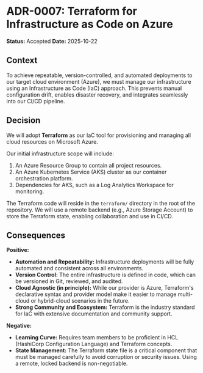 # ADR-0007: Terraform for Infrastructure as Code on Azure

**Status:** Accepted
**Date:** 2025-10-22

## Context

To achieve repeatable, version-controlled, and automated deployments to our target cloud environment (Azure), we must manage our infrastructure using an Infrastructure as Code (IaC) approach. This prevents manual configuration drift, enables disaster recovery, and integrates seamlessly into our CI/CD pipeline.

## Decision

We will adopt **Terraform** as our IaC tool for provisioning and managing all cloud resources on Microsoft Azure.

Our initial infrastructure scope will include:
1.  An Azure Resource Group to contain all project resources.
2.  An Azure Kubernetes Service (AKS) cluster as our container orchestration platform.
3.  Dependencies for AKS, such as a Log Analytics Workspace for monitoring.

The Terraform code will reside in the `terraform/` directory in the root of the repository. We will use a remote backend (e.g., Azure Storage Account) to store the Terraform state, enabling collaboration and use in CI/CD.

## Consequences

**Positive:**
- **Automation and Repeatability:** Infrastructure deployments will be fully automated and consistent across all environments.
- **Version Control:** The entire infrastructure is defined in code, which can be versioned in Git, reviewed, and audited.
- **Cloud Agnostic (in principle):** While our provider is Azure, Terraform's declarative syntax and provider model make it easier to manage multi-cloud or hybrid-cloud scenarios in the future.
- **Strong Community and Ecosystem:** Terraform is the industry standard for IaC with extensive documentation and community support.

**Negative:**
- **Learning Curve:** Requires team members to be proficient in HCL (HashiCorp Configuration Language) and Terraform concepts.
- **State Management:** The Terraform state file is a critical component that must be managed carefully to avoid corruption or security issues. Using a remote, locked backend is non-negotiable.
